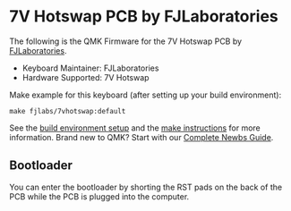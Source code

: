 # 7V Hotswap PCB by FJLaboratories

The following is the QMK Firmware for the 7V Hotswap PCB by [FJLaboratories](https://www.fjlaboratories.com/).
* Keyboard Maintainer: FJLaboratories
* Hardware Supported: 7V Hotswap

Make example for this keyboard (after setting up your build environment):

    make fjlabs/7vhotswap:default

See the [build environment setup](https://docs.qmk.fm/#/getting_started_build_tools) and the [make instructions](https://docs.qmk.fm/#/getting_started_make_guide) for more information. Brand new to QMK? Start with our [Complete Newbs Guide](https://docs.qmk.fm/#/newbs). 

## Bootloader

You can enter the bootloader by shorting the RST pads on the back of the PCB while the PCB is plugged into the computer. 
